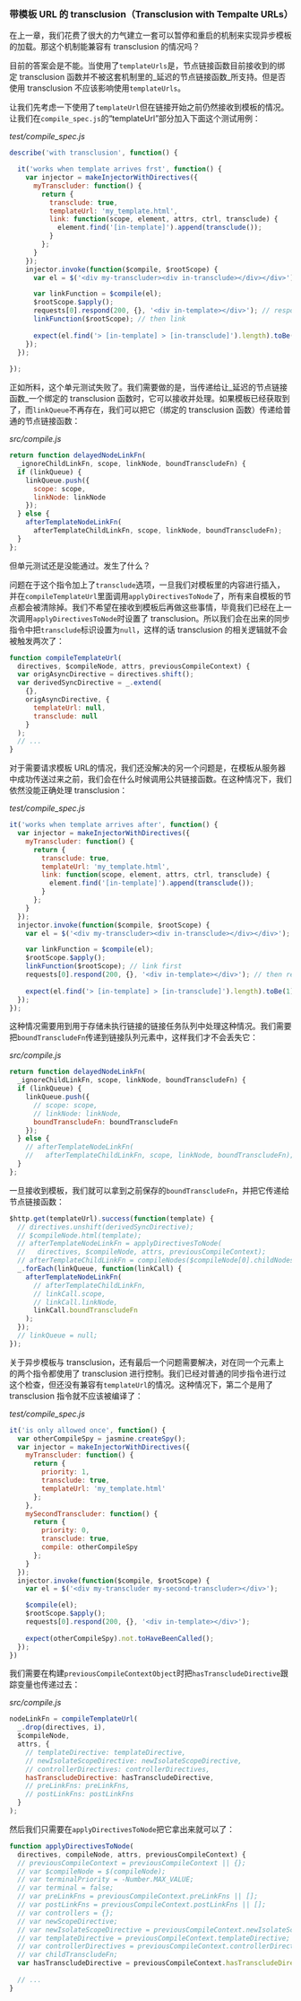 ### 带模板 URL 的 transclusion（Transclusion with Tempalte URLs）

在上一章，我们花费了很大的力气建立一套可以暂停和重启的机制来实现异步模板的加载。那这个机制能兼容有 transclusion 的情况吗？

目前的答案会是不能。当使用了`templateUrls`是，节点链接函数目前接收到的绑定 transclusion 函数并不被这套机制里的_延迟的节点链接函数_所支持。但是否使用 transclusion 不应该影响使用`templateUrls`。

让我们先考虑一下使用了`templateUrl`但在链接开始之前仍然接收到模板的情况。让我们在`compile_spec.js`的“templateUrl”部分加入下面这个测试用例：

_test/compile_spec.js_

```js
describe('with transclusion', function() {

  it('works when template arrives frst', function() {
    var injector = makeInjectorWithDirectives({
      myTranscluder: function() {
        return {
          transclude: true,
          templateUrl: 'my_template.html',
          link: function(scope, element, attrs, ctrl, transclude) {
            element.find('[in-template]').append(transclude());
          }
        };
      }
    });
    injector.invoke(function($compile, $rootScope) {
      var el = $('<div my-transcluder><div in-transclude></div></div>');

      var linkFunction = $compile(el);
      $rootScope.$apply();
      requests[0].respond(200, {}, '<div in-template></div>'); // respond frst
      linkFunction($rootScope); // then link
      
      expect(el.find('> [in-template] > [in-transclude]').length).toBe(1);
    });
  });
  
});
```

正如所料，这个单元测试失败了。我们需要做的是，当传递给让_延迟的节点链接函数_一个绑定的 transclusion 函数时，它可以接收并处理。如果模板已经获取到了，而`linkQueue`不再存在，我们可以把它（绑定的 transclusion 函数）传递给普通的节点链接函数：

_src/compile.js_

```js
return function delayedNodeLinkFn(
  _ignoreChildLinkFn, scope, linkNode, boundTranscludeFn) {
  if (linkQueue) {
    linkQueue.push({
      scope: scope,
      linkNode: linkNode
    });
  } else {
    afterTemplateNodeLinkFn(
      afterTemplateChildLinkFn, scope, linkNode, boundTranscludeFn);
  }
};
```

但单元测试还是没能通过。发生了什么？

问题在于这个指令加上了`transclude`选项，一旦我们对模板里的内容进行插入，并在`compileTemplateUrl`里面调用`applyDirectivesToNode`了，所有来自模板的节点都会被清除掉。我们不希望在接收到模板后再做这些事情，毕竟我们已经在上一次调用`applyDirectivesToNode`时设置了 transclusion。所以我们会在出来的同步指令中把`transclude`标识设置为`null`，这样的话 transclusion 的相关逻辑就不会被触发两次了：

```js
function compileTemplateUrl(
  directives, $compileNode, attrs, previousCompileContext) {
  var origAsyncDirective = directives.shift();
  var derivedSyncDirective = _.extend(
    {},
    origAsyncDirective, {
      templateUrl: null,
      transclude: null
    }
  );
  // ...
}
```

对于需要请求模板 URL的情况，我们还没解决的另一个问题是，在模板从服务器中成功传送过来之前，我们会在什么时候调用公共链接函数。在这种情况下，我们依然没能正确处理 transclusion：

_test/compile_spec.js_

```js
it('works when template arrives after', function() {
  var injector = makeInjectorWithDirectives({
    myTranscluder: function() {
      return {
        transclude: true,
        templateUrl: 'my_template.html',
        link: function(scope, element, attrs, ctrl, transclude) {
          element.find('[in-template]').append(transclude());
        }
      };
    }
  });
  injector.invoke(function($compile, $rootScope) {
    var el = $('<div my-transcluder><div in-transclude></div></div>');

    var linkFunction = $compile(el);
    $rootScope.$apply();
    linkFunction($rootScope); // link first
    requests[0].respond(200, {}, '<div in-template></div>'); // then respond
    
    expect(el.find('> [in-template] > [in-transclude]').length).toBe(1);
  });
});
```

这种情况需要用到用于存储未执行链接的链接任务队列中处理这种情况。我们需要把`boundTranscludeFn`传递到链接队列元素中，这样我们才不会丢失它：

_src/compile.js_

```js
return function delayedNodeLinkFn(
  _ignoreChildLinkFn, scope, linkNode, boundTranscludeFn) {
  if (linkQueue) {
    linkQueue.push({
      // scope: scope,
      // linkNode: linkNode,
      boundTranscludeFn: boundTranscludeFn
    });
  } else {
    // afterTemplateNodeLinkFn(
    //   afterTemplateChildLinkFn, scope, linkNode, boundTranscludeFn);
  }
};
```

一旦接收到模板，我们就可以拿到之前保存的`boundTranscludeFn`，并把它传递给节点链接函数：

```js
$http.get(templateUrl).success(function(template) {
  // directives.unshift(derivedSyncDirective);
  // $compileNode.html(template);
  // afterTemplateNodeLinkFn = applyDirectivesToNode(
  //   directives, $compileNode, attrs, previousCompileContext);
  // afterTemplateChildLinkFn = compileNodes($compileNode[0].childNodes);
  _.forEach(linkQueue, function(linkCall) {
    afterTemplateNodeLinkFn(
      // afterTemplateChildLinkFn,
      // linkCall.scope,
      // linkCall.linkNode,
      linkCall.boundTranscludeFn
    );
  });
  // linkQueue = null;
});
```

关于异步模板与 transclusion，还有最后一个问题需要解决，对在同一个元素上的两个指令都使用了 transclusion 进行控制。我们已经对普通的同步指令进行过这个检查，但还没有兼容有`templateUrl`的情况。这种情况下，第二个是用了 transclusion 指令就不应该被编译了：

_test/compile_spec.js_

```js
it('is only allowed once', function() {
  var otherCompileSpy = jasmine.createSpy();
  var injector = makeInjectorWithDirectives({
    myTranscluder: function() {
      return {
        priority: 1,
        transclude: true,
        templateUrl: 'my_template.html'
      };
    },
    mySecondTranscluder: function() {
      return {
        priority: 0,
        transclude: true,
        compile: otherCompileSpy
      };
    }
  });
  injector.invoke(function($compile, $rootScope) {
    var el = $('<div my-transcluder my-second-transcluder></div>');

    $compile(el);
    $rootScope.$apply();
    requests[0].respond(200, {}, '<div in-template></div>');
    
    expect(otherCompileSpy).not.toHaveBeenCalled();
  });
})
```

我们需要在构建`previousCompileContextObject`时把`hasTranscludeDirective`跟踪变量也传递过去：

_src/compile.js_

```js
nodeLinkFn = compileTemplateUrl(
  _.drop(directives, i),
  $compileNode,
  attrs, {
    // templateDirective: templateDirective,
    // newIsolateScopeDirective: newIsolateScopeDirective,
    // controllerDirectives: controllerDirectives,
    hasTranscludeDirective: hasTranscludeDirective,
    // preLinkFns: preLinkFns,
    // postLinkFns: postLinkFns
  }
);
```

然后我们只需要在`applyDirectivesToNode`把它拿出来就可以了：

```js
function applyDirectivesToNode(
  directives, compileNode, attrs, previousCompileContext) {
  // previousCompileContext = previousCompileContext || {};
  // var $compileNode = $(compileNode);
  // var terminalPriority = -Number.MAX_VALUE;
  // var terminal = false;
  // var preLinkFns = previousCompileContext.preLinkFns || [];
  // var postLinkFns = previousCompileContext.postLinkFns || [];
  // var controllers = {};
  // var newScopeDirective;
  // var newIsolateScopeDirective = previousCompileContext.newIsolateScopeDirective;
  // var templateDirective = previousCompileContext.templateDirective;
  // var controllerDirectives = previousCompileContext.controllerDirectives;
  // var childTranscludeFn;
  var hasTranscludeDirective = previousCompileContext.hasTranscludeDirective;
  
  // ...
}
```